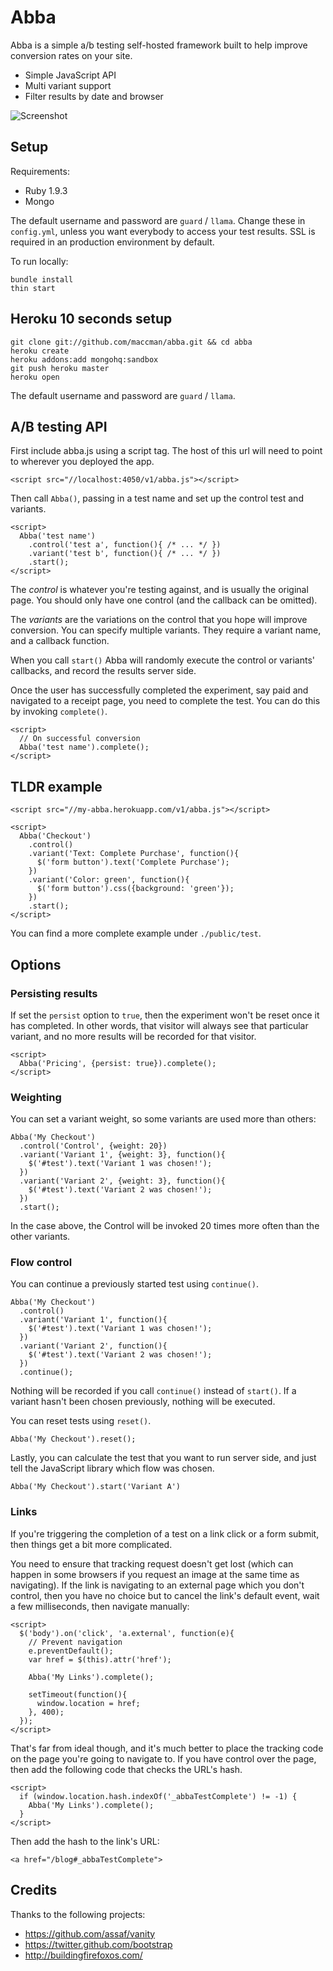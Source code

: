 # Abba

Abba is a simple a/b testing self-hosted framework built to help improve conversion rates on your site.

* Simple JavaScript API
* Multi variant support
* Filter results by date and browser

![Screenshot](http://stripe.github.com/abba/screenshot.png)

## Setup

Requirements:

* Ruby 1.9.3
* Mongo

The default username and password are `guard` / `llama`. Change these in `config.yml`, unless you want everybody to access your test results. SSL is required in an production environment by default.

To run locally:

    bundle install
    thin start

## Heroku 10 seconds setup

    git clone git://github.com/maccman/abba.git && cd abba
    heroku create
    heroku addons:add mongohq:sandbox
    git push heroku master
    heroku open

The default username and password are `guard` / `llama`.

## A/B testing API

First include abba.js using a script tag. The host of this url will need to point to wherever you deployed the app.

    <script src="//localhost:4050/v1/abba.js"></script>

Then call `Abba()`, passing in a test name and set up the control test and variants.

    <script>
      Abba('test name')
        .control('test a', function(){ /* ... */ })
        .variant('test b', function(){ /* ... */ })
        .start();
    </script>

The *control* is whatever you're testing against, and is usually the original page. You should only have one control (and the callback can be omitted).

The *variants* are the variations on the control that you hope will improve conversion. You can specify multiple variants. They require a variant name, and a callback function.

When you call `start()` Abba will randomly execute the control or variants' callbacks, and record the results server side.

Once the user has successfully completed the experiment, say paid and navigated to a receipt page, you need to complete the test. You can do this by invoking `complete()`.

    <script>
      // On successful conversion
      Abba('test name').complete();
    </script>

## TLDR example

    <script src="//my-abba.herokuapp.com/v1/abba.js"></script>

    <script>
      Abba('Checkout')
        .control()
        .variant('Text: Complete Purchase', function(){
          $('form button').text('Complete Purchase');
        })
        .variant('Color: green', function(){
          $('form button').css({background: 'green'});
        })
        .start();
    </script>

You can find a more complete example under `./public/test`.

## Options

### Persisting results

If set the `persist` option to `true`, then the experiment won't be reset once it has completed. In other words, that visitor will always see that particular variant, and no more results will be recorded for that visitor.

    <script>
      Abba('Pricing', {persist: true}).complete();
    </script>

### Weighting

You can set a variant weight, so some variants are used more than others:

    Abba('My Checkout')
      .control('Control', {weight: 20})
      .variant('Variant 1', {weight: 3}, function(){
        $('#test').text('Variant 1 was chosen!');
      })
      .variant('Variant 2', {weight: 3}, function(){
        $('#test').text('Variant 2 was chosen!');
      })
      .start();

In the case above, the Control will be invoked 20 times more often than the other variants.

### Flow control

You can continue a previously started test using `continue()`.

    Abba('My Checkout')
      .control()
      .variant('Variant 1', function(){
        $('#test').text('Variant 1 was chosen!');
      })
      .variant('Variant 2', function(){
        $('#test').text('Variant 2 was chosen!');
      })
      .continue();

Nothing will be recorded if you call `continue()` instead of `start()`. If a variant hasn't been chosen previously, nothing will be executed.

You can reset tests using `reset()`.

    Abba('My Checkout').reset();

Lastly, you can calculate the test that you want to run server side, and just tell the JavaScript library which flow was chosen.

    Abba('My Checkout').start('Variant A')

### Links

If you're triggering the completion of a test on a link click or a form submit, then things get a bit more complicated.

You need to ensure that tracking request doesn't get lost (which can happen in some browsers if you request an image at the same time as
navigating). If the link is navigating to an external page which you don't control, then you have no choice but to cancel the link's default
event, wait a few milliseconds, then navigate manually:

    <script>
      $('body').on('click', 'a.external', function(e){
        // Prevent navigation
        e.preventDefault();
        var href = $(this).attr('href');

        Abba('My Links').complete();

        setTimeout(function(){
          window.location = href;
        }, 400);
      });
    </script>

That's far from ideal though, and it's much better to place the tracking code on the page you're going to navigate to. If you have control
over the page, then add the following code that checks the URL's hash.

    <script>
      if (window.location.hash.indexOf('_abbaTestComplete') != -1) {
        Abba('My Links').complete();
      }
    </script>

Then add the hash to the link's URL:

    <a href="/blog#_abbaTestComplete">

## Credits

Thanks to the following projects:

* https://github.com/assaf/vanity
* https://twitter.github.com/bootstrap
* http://buildingfirefoxos.com/
